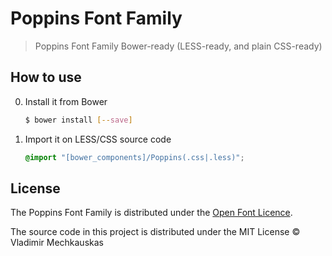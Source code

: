 # Poppins Font Family

> Poppins Font Family Bower-ready (LESS-ready, and plain CSS-ready)

## How to use

0. Install it from Bower

   ```sh
   $ bower install [--save] 
   ```

1. Import it on LESS/CSS source code

    ```css
    @import "[bower_components]/Poppins(.css|.less)";
    ```

## License

The Poppins Font Family is distributed under the [Open Font Licence](http://scripts.sil.org/cms/scripts/page.php?item_id=OFL_web).

The source code in this project is distributed under the MIT License &copy; Vladimir Mechkauskas
